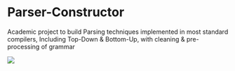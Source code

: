 # Parser-Constructor
Academic project to build Parsing techniques implemented in most standard compilers, Including Top-Down & Bottom-Up, with cleaning & pre-processing of grammar

![](https://i.stack.imgur.com/VUQhu.png)
